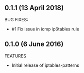 ## 0.1.1 (13 April 2018)

BUG FIXES:

  * #1 Fix issue in icmp ip6tables rule

## 0.1.0 (6 June 2016)

FEATURES

  * Initial release of iptables-patterns
